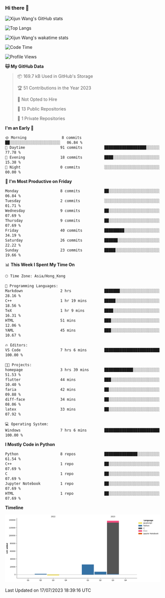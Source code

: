 ### Hi there 👋

![Xijun Wang's GitHub stats](https://github-readme-stats.vercel.app/api?username=kopper-xdu&show_icons=true&bg_color=00000000)

![Top Langs](https://github-readme-stats.vercel.app/api/top-langs/?username=kopper-xdu&size_weight=0.5&count_weight=0.5&exclude_repo=homepage,kopper-xdu.github.io&layout=compact)


![Xijun Wang's wakatime stats](https://github-readme-stats.vercel.app/api/wakatime?username=kopper)

<!--START_SECTION:waka-->
![Code Time](http://img.shields.io/badge/Code%20Time-8%20hrs%2017%20mins-blue)

![Profile Views](http://img.shields.io/badge/Profile%20Views-116-blue)

**🐱 My GitHub Data** 

> 📦 169.7 kB Used in GitHub's Storage 
 > 
> 🏆 51 Contributions in the Year 2023
 > 
> 🚫 Not Opted to Hire
 > 
> 📜 13 Public Repositories 
 > 
> 🔑 1 Private Repositories 
 > 
**I'm an Early 🐤** 

```text
🌞 Morning                8 commits           ██░░░░░░░░░░░░░░░░░░░░░░░   06.84 % 
🌆 Daytime                91 commits          ███████████████████░░░░░░   77.78 % 
🌃 Evening                18 commits          ████░░░░░░░░░░░░░░░░░░░░░   15.38 % 
🌙 Night                  0 commits           ░░░░░░░░░░░░░░░░░░░░░░░░░   00.00 % 
```
📅 **I'm Most Productive on Friday** 

```text
Monday                   8 commits           ██░░░░░░░░░░░░░░░░░░░░░░░   06.84 % 
Tuesday                  2 commits           ░░░░░░░░░░░░░░░░░░░░░░░░░   01.71 % 
Wednesday                9 commits           ██░░░░░░░░░░░░░░░░░░░░░░░   07.69 % 
Thursday                 9 commits           ██░░░░░░░░░░░░░░░░░░░░░░░   07.69 % 
Friday                   40 commits          █████████░░░░░░░░░░░░░░░░   34.19 % 
Saturday                 26 commits          ██████░░░░░░░░░░░░░░░░░░░   22.22 % 
Sunday                   23 commits          █████░░░░░░░░░░░░░░░░░░░░   19.66 % 
```


📊 **This Week I Spent My Time On** 

```text
🕑︎ Time Zone: Asia/Hong_Kong

💬 Programming Languages: 
Markdown                 2 hrs               ███████░░░░░░░░░░░░░░░░░░   28.16 % 
C++                      1 hr 19 mins        █████░░░░░░░░░░░░░░░░░░░░   18.56 % 
TeX                      1 hr 9 mins         ████░░░░░░░░░░░░░░░░░░░░░   16.31 % 
HTML                     51 mins             ███░░░░░░░░░░░░░░░░░░░░░░   12.06 % 
YAML                     45 mins             ███░░░░░░░░░░░░░░░░░░░░░░   10.67 % 

🔥 Editors: 
VS Code                  7 hrs 6 mins        █████████████████████████   100.00 % 

🐱‍💻 Projects: 
homepage                 3 hrs 39 mins       █████████████░░░░░░░░░░░░   51.53 % 
flutter                  44 mins             ███░░░░░░░░░░░░░░░░░░░░░░   10.40 % 
faria                    42 mins             ██░░░░░░░░░░░░░░░░░░░░░░░   09.88 % 
diff-face                34 mins             ██░░░░░░░░░░░░░░░░░░░░░░░   08.06 % 
latex                    33 mins             ██░░░░░░░░░░░░░░░░░░░░░░░   07.92 % 

💻 Operating System: 
Windows                  7 hrs 6 mins        █████████████████████████   100.00 % 
```

**I Mostly Code in Python** 

```text
Python                   8 repos             ███████████████░░░░░░░░░░   61.54 % 
C++                      1 repo              ██░░░░░░░░░░░░░░░░░░░░░░░   07.69 % 
C                        1 repo              ██░░░░░░░░░░░░░░░░░░░░░░░   07.69 % 
Jupyter Notebook         1 repo              ██░░░░░░░░░░░░░░░░░░░░░░░   07.69 % 
HTML                     1 repo              ██░░░░░░░░░░░░░░░░░░░░░░░   07.69 % 
```



**Timeline**

![Lines of Code chart](https://raw.githubusercontent.com/kopper-xdu/kopper-xdu/main/assets/bar_graph.png)


 Last Updated on 17/07/2023 18:39:16 UTC
<!--END_SECTION:waka-->

<!--
**kopper-xdu/kopper-xdu** is a ✨ _special_ ✨ repository because its `README.md` (this file) appears on your GitHub profile.

Here are some ideas to get you started:

- 🔭 I’m currently working on ...
- 🌱 I’m currently learning ...
- 👯 I’m looking to collaborate on ...
- 🤔 I’m looking for help with ...
- 💬 Ask me about ...
- 📫 How to reach me: ...
- 😄 Pronouns: ...
- ⚡ Fun fact: ...
-->
